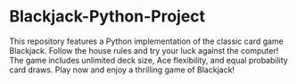 # Blackjack-Python-Project
This repository features a Python implementation of the classic card game Blackjack. Follow the house rules and try your luck against the computer! The game includes unlimited deck size, Ace flexibility, and equal probability card draws. Play now and enjoy a thrilling game of Blackjack!
